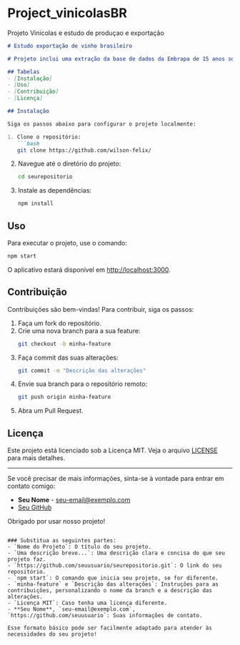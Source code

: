 # Project_vinicolasBR
Projeto Vinicolas e estudo de produçao e exportação

```markdown
# Estudo exportação de vinho brasileiro 

# Projeto inclui uma extração da base de dados da Embrapa de 15 anos sobre produção e exportação de vinho 

## Tabelas 
- [Instalação]
- [Uso]
- [Contribuição]
- [Licença]

## Instalação

Siga os passos abaixo para configurar o projeto localmente:

1. Clone o repositório:
   ```bash
   git clone https://github.com/wilson-felix/
   ```

2. Navegue até o diretório do projeto:
   ```bash
   cd seurepositorio
   ```

3. Instale as dependências:
   ```bash
   npm install
   ```

## Uso

Para executar o projeto, use o comando:
```bash
npm start
```
O aplicativo estará disponível em [http://localhost:3000](http://localhost:3000).

## Contribuição

Contribuições são bem-vindas! Para contribuir, siga os passos:

1. Faça um fork do repositório.
2. Crie uma nova branch para a sua feature:
   ```bash
   git checkout -b minha-feature
   ```
3. Faça commit das suas alterações:
   ```bash
   git commit -m "Descrição das alterações"
   ```
4. Envie sua branch para o repositório remoto:
   ```bash
   git push origin minha-feature
   ```
5. Abra um Pull Request.

## Licença

Este projeto está licenciado sob a Licença MIT. Veja o arquivo [LICENSE](LICENSE) para mais detalhes.

---

Se você precisar de mais informações, sinta-se à vontade para entrar em contato comigo:

- **Seu Nome** - [seu-email@exemplo.com](mailto:seu-email@exemplo.com)
- [Seu GitHub](https://github.com/seuusuario)

Obrigado por usar nosso projeto!
```

### Substitua as seguintes partes:
- `Nome do Projeto`: O título do seu projeto.
- `Uma descrição breve...`: Uma descrição clara e concisa do que seu projeto faz.
- `https://github.com/seuusuario/seurepositorio.git`: O link do seu repositório.
- `npm start`: O comando que inicia seu projeto, se for diferente.
- `minha-feature` e `Descrição das alterações`: Instruções para as contribuições, personalizando o nome da branch e a descrição das alterações.
- `Licença MIT`: Caso tenha uma licença diferente.
- **Seu Nome**, `seu-email@exemplo.com`, `https://github.com/seuusuario`: Suas informações de contato.

Esse formato básico pode ser facilmente adaptado para atender às necessidades do seu projeto!